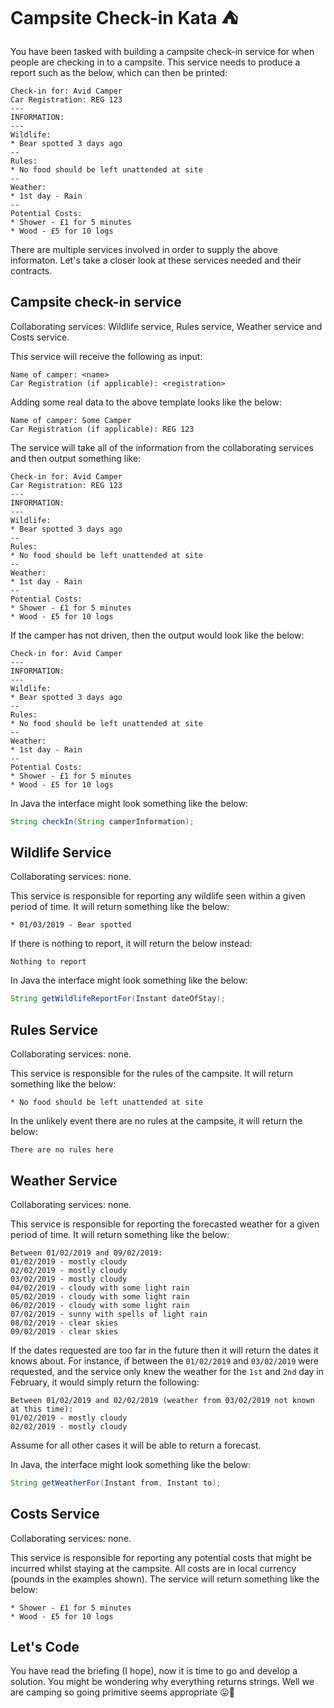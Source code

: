 # Campsite Check-in Kata :tent:

You have been tasked with building a campsite check-in service for when people are checking in to a campsite. This service needs to produce a report such as the below, which can then be printed:

```
Check-in for: Avid Camper
Car Registration: REG 123
---
INFORMATION:
---
Wildlife:
* Bear spotted 3 days ago
--
Rules:
* No food should be left unattended at site
--
Weather:
* 1st day - Rain
--
Potential Costs:
* Shower - £1 for 5 minutes
* Wood - £5 for 10 logs
```

There are multiple services involved in order to supply the above informaton. Let's take a closer look at these services needed and their contracts.

## Campsite check-in service

Collaborating services: Wildlife service, Rules service, Weather service and Costs service.

This service will receive the following as input:

```
Name of camper: <name>
Car Registration (if applicable): <registration>
```

Adding some real data to the above template looks like the below:

```
Name of camper: Some Camper
Car Registration (if applicable): REG 123
```

The service will take all of the information from the collaborating services and then output something like:

```
Check-in for: Avid Camper
Car Registration: REG 123
---
INFORMATION:
---
Wildlife:
* Bear spotted 3 days ago
--
Rules:
* No food should be left unattended at site
--
Weather:
* 1st day - Rain
--
Potential Costs:
* Shower - £1 for 5 minutes
* Wood - £5 for 10 logs
```

If the camper has not driven, then the output would look like the below:

```
Check-in for: Avid Camper
---
INFORMATION:
---
Wildlife:
* Bear spotted 3 days ago
--
Rules:
* No food should be left unattended at site
--
Weather:
* 1st day - Rain
--
Potential Costs:
* Shower - £1 for 5 minutes
* Wood - £5 for 10 logs
```

In Java the interface might look something like the below:

```java
String checkIn(String camperInformation);
```

## Wildlife Service

Collaborating services: none.

This service is responsible for reporting any wildlife seen within a given period of time. It will return something like the below:

```
* 01/03/2019 - Bear spotted
```

If there is nothing to report, it will return the below instead:

```
Nothing to report
```

In Java the interface might look something like the below:

```java
String getWildlifeReportFor(Instant dateOfStay);
```

## Rules Service

Collaborating services: none.

This service is responsible for the rules of the campsite. It will return something like the below:

```
* No food should be left unattended at site
```

In the unlikely event there are no rules at the campsite, it will return the below:

```
There are no rules here
```

## Weather Service

Collaborating services: none.

This service is responsible for reporting the forecasted weather for a given period of time. It will return something like the below:

```
Between 01/02/2019 and 09/02/2019:
01/02/2019 - mostly cloudy
02/02/2019 - mostly cloudy
03/02/2019 - mostly cloudy
04/02/2019 - cloudy with some light rain
05/02/2019 - cloudy with some light rain
06/02/2019 - cloudy with some light rain
07/02/2019 - sunny with spells of light rain
08/02/2019 - clear skies
09/02/2019 - clear skies
```

If the dates requested are too far in the future then it will return the dates it knows about. For instance, if between the `01/02/2019` and `03/02/2019` were requested, and the service only knew the weather for the `1st` and `2nd` day in February, it would simply return the following:

```
Between 01/02/2019 and 02/02/2019 (weather from 03/02/2019 not known at this time):
01/02/2019 - mostly cloudy
02/02/2019 - mostly cloudy
```

Assume for all other cases it will be able to return a forecast.

In Java, the interface might look something like the below:

```java
String getWeatherFor(Instant from, Instant to);
```

## Costs Service

Collaborating services: none.

This service is responsible for reporting any potential costs that might be incurred whilst staying at the campsite. All costs are in local currency (pounds in the examples shown). The service will return something like the below:

```
* Shower - £1 for 5 minutes
* Wood - £5 for 10 logs
```

## Let's Code

You have read the briefing (I hope), now it is time to go and develop a solution. You might be wondering why everything returns strings. Well we are camping so going primitive seems appropriate :stuck_out_tongue::drum: